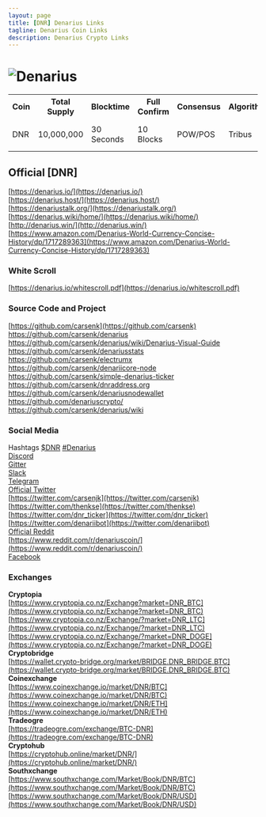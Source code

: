 ```yaml
---
layout: page
title: [DNR] Denarius Links
tagline: Denarius Coin Links
description: Denarius Crypto Links
---
```

# ![Denarius](https://denarius.io/wp-content/uploads/2017/11/denarius-256.png)

<table>
  <tr>
    <th>Coin</th>
    <th>Total Supply</th>
    <th>Blocktime</th> 
    <th>Full Confirm</th>
    <th>Consensus</th>
    <th>Algorithm</th>
    <th>Features</th>
  </tr>
  <tr>
    <td>DNR</td>
    <td>10,000,000</td>
    <td>30 Seconds</td>
    <td>10 Blocks</td>
    <td>POW/POS</td>
    <td>Tribus</td>
    <td>Rings Sigs and Masternodes</td>
  </tr>
</table>

## Official [DNR]
[https://denarius.io/](https://denarius.io/)  
[https://denarius.host/](https://denarius.host/)  
[https://denariustalk.org/](https://denariustalk.org/)  
[https://denarius.wiki/home/](https://denarius.wiki/home/)  
[http://denarius.win/](http://denarius.win/)  
[https://www.amazon.com/Denarius-World-Currency-Concise-History/dp/1717289363](https://www.amazon.com/Denarius-World-Currency-Concise-History/dp/1717289363)  

### White Scroll
[https://denarius.io/whitescroll.pdf](https://denarius.io/whitescroll.pdf)  

### Source Code and Project
[https://github.com/carsenk](https://github.com/carsenk)  
https://github.com/carsenk/denarius  
https://github.com/carsenk/denarius/wiki/Denarius-Visual-Guide  
https://github.com/carsenk/denariusstats  
https://github.com/carsenk/electrumx  
https://github.com/carsenk/denariicore-node  
https://github.com/carsenk/simple-denarius-ticker  
https://github.com/carsenk/dnraddress.org  
https://github.com/carsenk/denariusnodewallet  
https://github.com/denariuscrypto/  
https://github.com/carsenk/denarius/wiki  

### Social Media
Hashtags [$DNR](https://twitter.com/search?q=%24DNR&src=typd) [#Denarius](https://twitter.com/search?q=%23Denariuscoin&src=typd)  
[Discord](https://discord.gg/mDTM3JN)  
[Gitter](https://gitter.im/denariusproject/Lobby)  
[Slack](https://denarius.slack.com/join/shared_invite/enQtMjUzODQ0NzcxMjk2LWRmNTU0NzgyZjYzODE3Y2EzNDc4NzA4ZGY2YjhhMjFiNTIzMGQ5YTc3MTJjZDkxOGJkMDFkMGFmZjcxOWM3YWU)  
[Telegram](https://t.me/joinchat/DPOfJg6YO86vtiH-Srfl8Q)  
[Official Twitter](https://twitter.com/denariuscoin)  
[https://twitter.com/carsenjk](https://twitter.com/carsenjk)  
[https://twitter.com/thenkse](https://twitter.com/thenkse)  
[https://twitter.com/dnr_ticker](https://twitter.com/dnr_ticker)  
[https://twitter.com/denariibot](https://twitter.com/denariibot)  
[Official Reddit](https://www.reddit.com/r/Denarius/)  
[https://www.reddit.com/r/denariuscoin/](https://www.reddit.com/r/denariuscoin/)  
[Facebook](https://www.facebook.com/denariuscrypto/)  

### Exchanges
**Cryptopia**  
[https://www.cryptopia.co.nz/Exchange?market=DNR_BTC](https://www.cryptopia.co.nz/Exchange?market=DNR_BTC)  
[https://www.cryptopia.co.nz/Exchange/?market=DNR_LTC](https://www.cryptopia.co.nz/Exchange/?market=DNR_LTC)  
[https://www.cryptopia.co.nz/Exchange/?market=DNR_DOGE](https://www.cryptopia.co.nz/Exchange/?market=DNR_DOGE)  
**Cryptobridge**  
[https://wallet.crypto-bridge.org/market/BRIDGE.DNR_BRIDGE.BTC](https://wallet.crypto-bridge.org/market/BRIDGE.DNR_BRIDGE.BTC)  
**Coinexchange**  
[https://www.coinexchange.io/market/DNR/BTC](https://www.coinexchange.io/market/DNR/BTC)  
[https://www.coinexchange.io/market/DNR/ETH](https://www.coinexchange.io/market/DNR/ETH)  
**Tradeogre**  
[https://tradeogre.com/exchange/BTC-DNR](https://tradeogre.com/exchange/BTC-DNR)  
**Cryptohub**  
[https://cryptohub.online/market/DNR/](https://cryptohub.online/market/DNR/)  
**Southxchange**  
[https://www.southxchange.com/Market/Book/DNR/BTC](https://www.southxchange.com/Market/Book/DNR/BTC)  
[https://www.southxchange.com/Market/Book/DNR/USD](https://www.southxchange.com/Market/Book/DNR/USD)  
